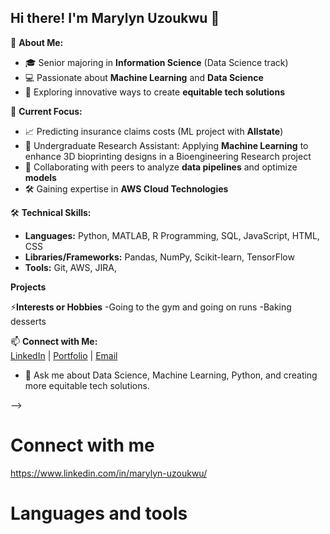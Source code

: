 ## Hi there! I'm Marylyn Uzoukwu  👋

🌟 **About Me:**  
- 🎓 Senior majoring in **Information Science** (Data Science track)  
- 💻 Passionate about **Machine Learning** and **Data Science**  
- 🚀 Exploring innovative ways to create **equitable tech solutions**
  

🌱 **Current Focus:**  
- 📈 Predicting insurance claims costs (ML project with **Allstate**)
- 🧬 Undergraduate Research Assistant: Applying **Machine Learning** to enhance 3D bioprinting designs in a Bioengineering Research project 
- 🤝 Collaborating with peers to analyze **data pipelines** and optimize **models**  
- 🛠️ Gaining expertise in **AWS Cloud Technologies**
  

🛠 **Technical Skills:**  
- **Languages:** Python, MATLAB, R Programming, SQL, JavaScript, HTML, CSS 
- **Libraries/Frameworks:** Pandas, NumPy, Scikit-learn, TensorFlow  
- **Tools:** Git, AWS, JIRA,

**Projects**


⚡**Interests or Hobbies**
-Going to the gym and going on runs
-Baking desserts
  

 📫 **Connect with Me:**  
[LinkedIn](https://linkedin.com/in/yourprofile) | [Portfolio](https://yourportfolio.com) | [Email](mailto:marylynuzoukwu@gmail.com)

- 💬 Ask me about Data Science, Machine Learning, Python, and creating more equitable tech solutions.

-->
# Connect with me
https://www.linkedin.com/in/marylyn-uzoukwu/

# Languages and tools

